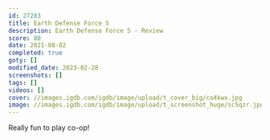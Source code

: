 ```yaml
---
id: 27283
title: Earth Defense Force 5
description: Earth Defense Force 5 - Review
score: 80
date: 2021-08-02
completed: true
goty: []
modified_date: 2023-02-28
screenshots: []
tags: []
videos: []
cover: //images.igdb.com/igdb/image/upload/t_cover_big/co4kwx.jpg
image: //images.igdb.com/igdb/image/upload/t_screenshot_huge/sc5qzr.jpg
---
```

Really fun to play co-op!
